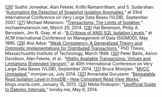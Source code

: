 [[26](ch07.html#Jorwekar2007uq_ch7-marker)] Sudhir Jorwekar, Alan Fekete, Krithi Ramamritham, and S. Sudarshan:
“[Automating the
Detection of Snapshot Isolation Anomalies](http://www.vldb.org/conf/2007/papers/industrial/p1263-jorwekar.pdf),” at 33rd International Conference on
Very Large Data Bases (VLDB), September 2007. [[27](ch07.html#Melanson2014wq-marker)] Michael Melanson:
“[Transactions:
The Limits of Isolation](http://www.michaelmelanson.net/2014/03/20/transactions/),” michaelmelanson.net, March 20, 2014. [[28](ch07.html#Berenson1995kj-marker)] Hal Berenson, Philip A. Bernstein, Jim N. Gray, et al.:
“[A Critique of ANSI SQL Isolation Levels](http://research.microsoft.com/pubs/69541/tr-95-51.pdf),”
at ACM International Conference on Management of Data (SIGMOD), May 1995. [[29](ch07.html#Adya1999tx-marker)] Atul Adya: “[Weak
Consistency: A Generalized Theory and Optimistic Implementations for Distributed Transactions](http://pmg.csail.mit.edu/papers/adya-phd.pdf),”
PhD Thesis, Massachusetts Institute of Technology, March 1999. [[30](ch07.html#Bailis2014vc_ch7-marker)] Peter Bailis, Aaron Davidson, Alan Fekete, et al.:
“[Highly Available Transactions: Virtues and Limitations
(Extended Version)](http://arxiv.org/pdf/1302.0309.pdf),” at 40th International Conference on Very Large Data Bases
(VLDB), September 2014. [[31](ch07.html#Momjian2014vg-marker)] Bruce Momjian:
“[MVCC Unmasked](http://momjian.us/main/presentations/internals.html#mvcc),” momjian.us,
July 2014. [[32](ch07.html#Gurusami2013ut-marker)] Annamalai Gurusami:
“[Repeatable
Read Isolation Level in InnoDB – How Consistent Read View Works](https://blogs.oracle.com/mysqlinnodb/entry/repeatable_read_isolation_level_in),” blogs.oracle.com,
January 15, 2013. [[33](ch07.html#Prokopov2014uu-marker)] Nikita Prokopov:
“[Unofficial Guide to Datomic
Internals](http://tonsky.me/blog/unofficial-guide-to-datomic-internals/),” tonsky.me, May 6, 2014.